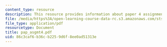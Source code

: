 ```yaml
---
content_type: resource
description: This resource provides information about paper 4 assignments.
file: /media/https%3A/open-learning-course-data-rc.s3.amazonaws.com/sts-005-disease-and-society-in-america-fall-2005/86c3caf6b36cb2259d6f8ee0ad51313e_pap_asgmt4.pdf
file_type: application/pdf
resourcetype: Document
title: pap_asgmt4.pdf
uid: 86c3caf6-b36c-b225-9d6f-8ee0ad51313e
---
```

